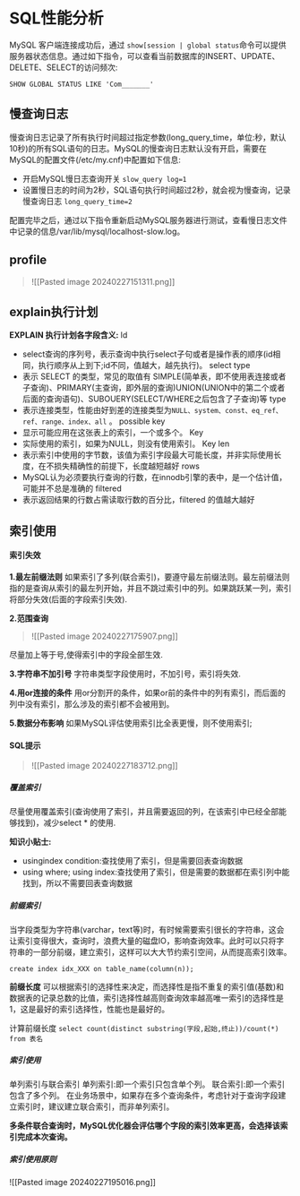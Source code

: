# SQL性能分析

MySQL 客户端连接成功后，通过 `show[session | global status`命令可以提供服务器状态信息。通过如下指令，可以查看当前数据库的INSERT、UPDATE、DELETE、SELECT的访问频次:

`SHOW GLOBAL STATUS LIKE 'Com_______'`

## 慢查询日志

慢查询日志记录了所有执行时间超过指定参数(long_query_time，单位:秒，默认10秒)的所有SQL语句的日志。MySQL的慢查询日志默认没有开启，需要在MySQL的配置文件(/etc/my.cnf)中配置如下信息:

- 开启MySQL慢日志查询开关
`slow_query log=1`
- 设置慢日志的时间为2秒，SQL语句执行时间超过2秒，就会视为慢查询，记录慢查询日志
`long_query_time=2`

配置完毕之后，通过以下指令重新启动MySQL服务器进行测试，查看慢日志文件中记录的信息/var/lib/mysql/localhost-slow.log。

## profile
>![[Pasted image 20240227151311.png]]

## explain执行计划

**EXPLAIN 执行计划各字段含义:**
ld
- select查询的序列号，表示查询中执行select子句或者是操作表的顺序(id相同，执行顺序从上到下;id不同，值越大，越先执行)。
select type
- 表示 SELECT 的类型，常见的取值有 SIMPLE(简单表，即不使用表连接或者子查询)、PRIMARY(主查询，即外层的查询)UNION(UNION中的第二个或者后面的查询语句)、SUBOUERY(SELECT/WHERE之后包含了子查询)等
type
- 表示连接类型，性能由好到差的连接类型为`NULL、system、const、eq_ref、ref、range、index、all` 。
possible key
- 显示可能应用在这张表上的索引，一个或多个。
Key
- 实际使用的索引，如果为NULL，则没有使用索引。
Key len
- 表示索引中使用的字节数，该值为索引字段最大可能长度，并非实际使用长度，在不损失精确性的前提下，长度越短越好
rows
- MySQL认为必须要执行查询的行数，在innodb引擎的表中，是一个估计值，可能并不总是准确的
filtered
- 表示返回结果的行数占需读取行数的百分比，filtered 的值越大越好

## 索引使用

#### 索引失效
**1.最左前缀法则**
如果索引了多列(联合索引)，要遵守最左前缀法则。最左前缀法则指的是查询从索引的最左列开始，并且不跳过索引中的列。如果跳跃某一列，索引将部分失效(后面的字段索引失效).


**2.范围查询**

>![[Pasted image 20240227175907.png]]

尽量加上等于号,使得索引中的字段全部生效.

**3.字符串不加引号**
字符串类型字段使用时，不加引号，索引将失效.

**4.用or连接的条件**
用or分割开的条件，如果or前的条件中的列有索引，而后面的列中没有索引，那么涉及的索引都不会被用到。

**5.数据分布影响**
如果MySQL评估使用索引比全表更慢，则不使用索引;

#### SQL提示

>![[Pasted image 20240227183712.png]]

##### 覆盖索引

尽量使用覆盖索引(查询使用了索引，并且需要返回的列，在该索引中已经全部能够找到)，减少select * 的使用. 

**知识小贴士:**
- usingindex condition:查找使用了索引，但是需要回表查询数据
- using where; using index:查找使用了索引，但是需要的数据都在索引列中能找到，所以不需要回表查询数据

##### 前缀索引
当字段类型为字符串(varchar，text等)时，有时候需要索引很长的字符串，这会让索引变得很大，查询时，浪费大量的磁盘IO，影响查询效率。此时可以只将字符串的一部分前缀，建立索引，这样可以大大节约索引空间，从而提高索引效率。

`create index idx_XXX on table_name(column(n));`

**前缀长度**
可以根据索引的选择性来决定，而选择性是指不重复的索引值(基数)和数据表的记录总数的比值，索引选择性越高则查询效率越高唯一索引的选择性是1，这是最好的索引选择性，性能也是最好的。

计算前缀长度
`select count(distinct substring(字段,起始,终止))/count(*) from 表名`

##### 索引使用

单列索引与联合索引
单列索引:即一个索引只包含单个列。
联合索引:即一个索引包含了多个列。
在业务场景中，如果存在多个查询条件，考虑针对于查询字段建立索引时，建议建立联合索引，而非单列索引。

**多条件联合查询时，MySQL优化器会评估哪个字段的索引效率更高，会选择该索引完成本次查询。**


##### 索引使用原则

![[Pasted image 20240227195016.png]]




